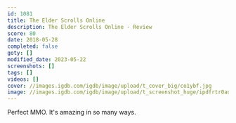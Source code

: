 ```yaml
---
id: 1081
title: The Elder Scrolls Online
description: The Elder Scrolls Online - Review
score: 80
date: 2018-05-28
completed: false
goty: []
modified_date: 2023-05-22
screenshots: []
tags: []
videos: []
cover: //images.igdb.com/igdb/image/upload/t_cover_big/co1ybf.jpg
image: //images.igdb.com/igdb/image/upload/t_screenshot_huge/ipdfrtr0aufxyvbve13t.jpg
---
```

Perfect MMO. It's amazing in so many ways.